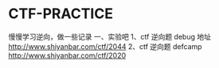 # CTF-PRACTICE
慢慢学习逆向，做一些记录
一、实验吧
1、ctf 逆向题 debug 地址 http://www.shiyanbar.com/ctf/2044
2、ctf 逆向题 defcamp  http://www.shiyanbar.com/ctf/2020
